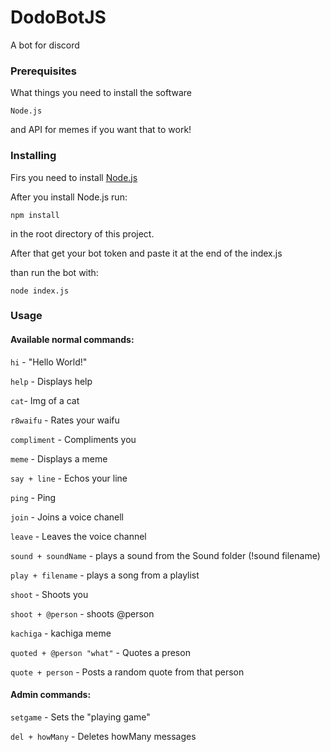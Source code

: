 # DodoBotJS
A bot for discord

### Prerequisites

What things you need to install the software

```
Node.js
```
and API for memes if you want that to work!

### Installing

Firs you need to install [Node.js](https://nodejs.org/)

After you install Node.js run:

```
npm install
```
in the root directory of this project.

After that get your bot token and paste it at the end of the index.js

than run the bot with:

```
node index.js
```

### Usage

#### Available normal commands:
```hi``` - "Hello World!"

```help``` - Displays help

```cat```- Img of a cat

```r8waifu``` - Rates your waifu

```compliment``` - Compliments you

```meme``` - Displays a meme

```say + line``` - Echos your line

```ping``` - Ping

```join``` - Joins a voice chanell

```leave``` - Leaves the voice channel

```sound + soundName``` - plays a sound from the Sound folder (!sound filename)

```play + filename``` - plays a song from a playlist

```shoot``` - Shoots you

```shoot + @person``` - shoots @person

```kachiga``` - kachiga meme

```quoted + @person "what"``` - Quotes a preson

```quote + person``` - Posts a random quote from that person

#### Admin commands: 

```setgame``` - Sets the "playing game"

```del + howMany``` - Deletes howMany messages

